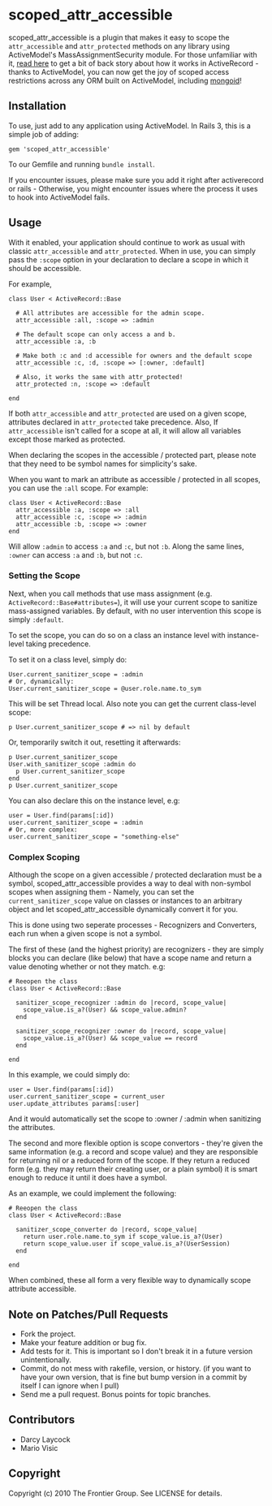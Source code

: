 # scoped\_attr\_accessible

scoped\_attr\_accessible is a plugin that makes it easy to scope the `attr_accessible` and `attr_protected`
methods on any library using ActiveModel's MassAssignmentSecurity module. For those unfamiliar with it,
[read here](http://api.rubyonrails.org/classes/ActiveModel/MassAssignmentSecurity/ClassMethods.html#method-i-attr_accessible)
to get a bit of back story about how it works in ActiveRecord - thanks to ActiveModel, you can
now get the joy of scoped access restrictions across any ORM built on ActiveModel, including [mongoid](http://mongoid.org/)!

## Installation ##


To use, just add to any application using ActiveModel. In Rails 3, this is a simple job of adding:

    gem 'scoped_attr_accessible'

To our Gemfile and running `bundle install`.

If you encounter issues, please make sure you add it right after activerecord or rails - Otherwise, you might
encounter issues where the process it uses to hook into ActiveModel fails.

## Usage

With it enabled, your application should continue to work as usual with classic `attr_accessible` and `attr_protected`.
When in use, you can simply pass the `:scope` option in your declaration to declare a scope in which it should be accessible.

For example,

    class User < ActiveRecord::Base

      # All attributes are accessible for the admin scope.
      attr_accessible :all, :scope => :admin

      # The default scope can only access a and b.
      attr_accessible :a, :b

      # Make both :c and :d accessible for owners and the default scope
      attr_accessible :c, :d, :scope => [:owner, :default]

      # Also, it works the same with attr_protected!
      attr_protected :n, :scope => :default

    end

If both `attr_accessible` and `attr_protected` are used on a given scope, attributes
declared in `attr_protected` take precedence. Also, If `attr_accessible` isn't called for a scope
at all, it will allow all variables except those marked as protected.

When declaring the scopes in the accessible / protected part, please note that they need to
be symbol names for simplicity's sake.

When you want to mark an attribute as accessible / protected in all scopes, you can use the `:all` scope.
For example:

    class User < ActiveRecord::Base
      attr_accessible :a, :scope => :all
      attr_accessible :c, :scope => :admin
      attr_accessible :b, :scope => :owner
    end

Will allow `:admin` to access `:a` and `:c`, but not `:b`. Along the same lines, `:owner`
can access `:a` and `:b`, but not `:c`.

### Setting the Scope

Next, when you call methods that use mass assignment (e.g. `ActiveRecord::Base#attributes=`),
it will use your current scope to sanitize mass-assigned variables. By default, with no
user intervention this scope is simply `:default`.

To set the scope, you can do so on a class an instance level with instance-level taking precedence.

To set it on a class level, simply do:

    User.current_sanitizer_scope = :admin
    # Or, dynamically:
    User.current_sanitizer_scope = @user.role.name.to_sym

This will be set Thread local. Also note you can get the current class-level scope:

    p User.current_sanitizer_scope # => nil by default

Or, temporarily switch it out, resetting it afterwards:

    p User.current_sanitizer_scope
    User.with_sanitizer_scope :admin do
      p User.current_sanitizer_scope
    end
    p User.current_sanitizer_scope

You can also declare this on the instance level, e.g:

    user = User.find(params[:id])
    user.current_sanitizer_scope = :admin
    # Or, more complex:
    user.current_sanitizer_scope = "something-else"

### Complex Scoping

Although the scope on a given accessible / protected declaration must be a symbol,
scoped\_attr\_accessible provides a way to deal with non-symbol scopes when assigning them - Namely,
you can set the `current_sanitizer_scope` value on classes or instances to an
arbitrary object and let scoped\_attr\_accessible dynamically convert it for you.

This is done using two seperate processes - Recognizers and Converters, each run when a given
scope is not a symbol.

The first of these (and the highest priority) are recognizers - they are simply blocks you
can declare (like below) that have a scope name and return a value denoting whether or not  they
match. e.g:

    # Reeopen the class
    class User < ActiveRecord::Base

      sanitizer_scope_recognizer :admin do |record, scope_value|
        scope_value.is_a?(User) && scope_value.admin?
      end

      sanitizer_scope_recognizer :owner do |record, scope_value|
        scope_value.is_a?(User) && scope_value == record
      end

    end

In this example, we could simply do:

    user = User.find(params[:id])
    user.current_sanitizer_scope = current_user
    user.update_attributes params[:user]

And it would automatically set the scope to :owner / :admin when sanitizing the attributes.

The second and more flexible option is scope convertors - they're given the same information (e.g.
a record and scope value) and they are responsible for returning nil or a reduced form of the scope.
If they return a reduced form (e.g. they may return their creating user, or a plain symbol) it is
smart enough to reduce it until it does have a symbol.

As an example, we could implement the following:

    # Reeopen the class
    class User < ActiveRecord::Base

      sanitizer_scope_converter do |record, scope_value|
        return user.role.name.to_sym if scope_value.is_a?(User)
        return scope_value.user if scope_value.is_a?(UserSession)
      end

    end

When combined, these all form a very flexible way to dynamically scope attribute accessible.

## Note on Patches/Pull Requests

* Fork the project.
* Make your feature addition or bug fix.
* Add tests for it. This is important so I don't break it in a future version unintentionally.
* Commit, do not mess with rakefile, version, or history. (if you want to have your own version, that is fine but bump version in a commit by itself I can ignore when I pull)
* Send me a pull request. Bonus points for topic branches.

## Contributors

* Darcy Laycock
* Mario Visic

## Copyright

Copyright (c) 2010 The Frontier Group. See LICENSE for details.
